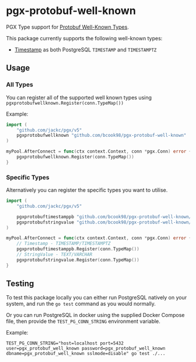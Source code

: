 # pgx-protobuf-well-known

PGX Type support for [Protobuf Well-Known Types](https://protobuf.dev/reference/protobuf/google.protobuf/).

This package currently supports the following well-known types:

- [Timestamp](https://protobuf.dev/reference/protobuf/google.protobuf/#timestamp) as both PostgreSQL `TIMESTAMP` and `TIMESTAMPTZ`

## Usage

### All Types

You can register all of the supported well known types using `pgxprotobufwellknown.Register(conn.TypeMap())`

Example:

```go
import (
	"github.com/jackc/pgx/v5"
	pgxprotobufwellknown "github.com/bcook98/pgx-protobuf-well-known"
)

myPool.AfterConnect = func(ctx context.Context, conn *pgx.Conn) error {
	pgxprotobufwellknown.Register(conn.TypeMap())
}
```

### Specific Types

Alternatively you can register the specific types you want to utilise.

```go
import (
	"github.com/jackc/pgx/v5"

	pgxprotobuftimestamppb "github.com/bcook98/pgx-protobuf-well-known/pkg/timestamppb"
	pgxprotobufstringvalue "github.com/bcook98/pgx-protobuf-well-known/pkg/stringvalue"
)

myPool.AfterConnect = func(ctx context.Context, conn *pgx.Conn) error {
	// Timestamp - TIMESTAMP/TIMESTAMPTZ
	pgxprotobuftimestamppb.Register(conn.TypeMap())
	// StringValue - TEXT/VARCHAR
	pgxprotobufstringvalue.Register(conn.TypeMap())
}
```

## Testing

To test this package locally you can either run PostgreSQL natively on your system, and run the `go test` command as you would normally.

Or you can run PostgreSQL in docker using the supplied Docker Compose file, then provide the `TEST_PG_CONN_STRING` environment variable.

Example:

`TEST_PG_CONN_STRING="host=localhost port=5432 user=pgx_protobuf_well_known password=pgx_protobuf_well_known dbname=pgx_protobuf_well_known sslmode=disable" go test ./...`
